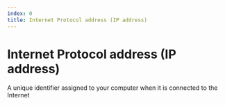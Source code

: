 ```yaml
---
index: 0
title: Internet Protocol address (IP address)
---
```

# Internet Protocol address (IP address)

A unique identifier assigned to your computer when it is connected to the Internet